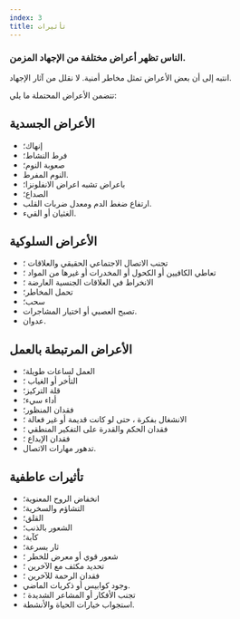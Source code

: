 ```yaml
---
index: 3
title: تأثيرات
---
```

### الناس تظهر أعراض مختلفة من الإجهاد المزمن.

انتبه إلى أن بعض الأعراض تمثل مخاطر أمنية. لا نقلل من آثار الإجهاد.

تتضمن الأعراض المحتملة ما يلي:

## الأعراض الجسدية

*   إنهاك؛
*   فرط النشاط؛
*   صعوبة النوم؛
*   النوم المفرط.
*   باعراض تشبه اعراض الانفلونزا؛
*   الصداع؛
*   ارتفاع ضغط الدم ومعدل ضربات القلب.
*   الغثيان أو القيء.

## الأعراض السلوكية

*   تجنب الاتصال الاجتماعي الحقيقي والعلاقات ؛
*   تعاطي الكافيين أو الكحول أو المخدرات أو غيرها من المواد ؛
*   الانخراط في العلاقات الجنسية العارضة ؛
*   تحمل المخاطر؛
*   سحب؛
*   تصبح العصبي أو اختيار المشاجرات.
*   عدوان.

## الأعراض المرتبطة بالعمل

*   العمل لساعات طويلة؛
*   التأخر أو الغياب ؛
*   قلة التركيز؛
*   أداء سيء؛
*   فقدان المنظور؛
*   الانشغال بفكرة ، حتى لو كانت قديمة أو غير فعالة ؛
*   فقدان الحكم والقدرة على التفكير المنطقي ؛
*   فقدان الإبداع ؛
*   تدهور مهارات الاتصال.

## تأثيرات عاطفية

*   انخفاض الروح المعنوية؛
*   التشاؤم والسخرية؛
*   القلق؛
*   الشعور بالذنب؛
*   كآبة؛
*   ثار بسرعة؛
*   شعور قوي أو معرض للخطر ؛
*   تحديد مكثف مع الآخرين ؛
*   فقدان الرحمة للآخرين ؛
*   وجود كوابيس أو ذكريات الماضي.
*   تجنب الأفكار أو المشاعر الشديدة ؛
*   استجواب خيارات الحياة والأنشطة.
